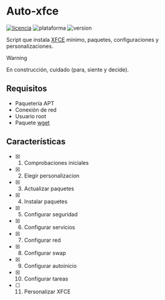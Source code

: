 # Auto-xfce
[![licencia](https://img.shields.io/github/license/AlexGracia/Auto-xfce?label=licencia&logo=Open-Access&style=flat-square)](LICENSE.md)
![plataforma](https://img.shields.io/badge/plataforma-linux-%23FCC624?style=flat-square&logo=linux)
![version](https://img.shields.io/badge/%E2%9A%A0%EF%B8%8F%20version-0.9.0-%23FCC624?style=flat-square)

Script que instala [XFCE](https://www.xfce.org/) mínimo, paquetes, configuraciones y personalizaciones.

> [!WARNING]
> En construcción, cuidado (para, siente y decide).

## Requisitos
- Paquetería APT
- Conexión de red
- Usuario root
- Paquete [wget](https://www.gnu.org/software/wget/)

## Características
- [x] 1. Comprobaciones iniciales
- [x] 2. Elegir personalizacion
- [x] 3. Actualizar paquetes
- [x] 4. Instalar paquetes
- [x] 5. Configurar seguridad
- [x] 6. Configurar servicios
- [x] 7. Configurar red
- [x] 8. Configurar swap
- [x] 9. Configurar autoinicio
- [x] 10. Configurar tareas
- [ ] 11. Personalizar XFCE
